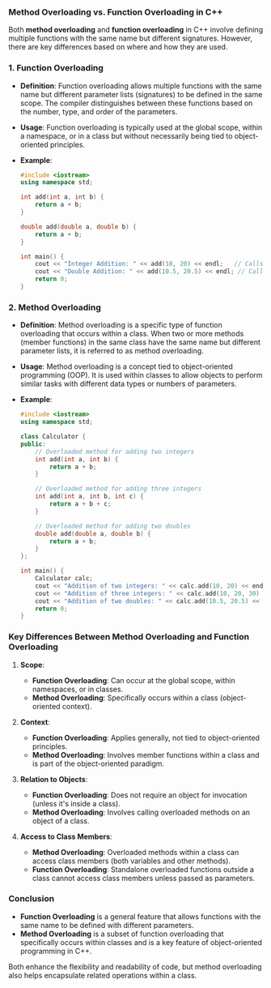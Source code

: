 ### **Method Overloading vs. Function Overloading in C++**

Both **method overloading** and **function overloading** in C++ involve defining multiple functions with the same name but different signatures. However, there are key differences based on where and how they are used.

### **1. Function Overloading**

- **Definition**: Function overloading allows multiple functions with the same name but different parameter lists (signatures) to be defined in the same scope. The compiler distinguishes between these functions based on the number, type, and order of the parameters.

- **Usage**: Function overloading is typically used at the global scope, within a namespace, or in a class but without necessarily being tied to object-oriented principles.

- **Example**:
    ```cpp
    #include <iostream>
    using namespace std;

    int add(int a, int b) {
        return a + b;
    }

    double add(double a, double b) {
        return a + b;
    }

    int main() {
        cout << "Integer Addition: " << add(10, 20) << endl;   // Calls int add(int, int)
        cout << "Double Addition: " << add(10.5, 20.5) << endl; // Calls double add(double, double)
        return 0;
    }
    ```

### **2. Method Overloading**

- **Definition**: Method overloading is a specific type of function overloading that occurs within a class. When two or more methods (member functions) in the same class have the same name but different parameter lists, it is referred to as method overloading.

- **Usage**: Method overloading is a concept tied to object-oriented programming (OOP). It is used within classes to allow objects to perform similar tasks with different data types or numbers of parameters.

- **Example**:
    ```cpp
    #include <iostream>
    using namespace std;

    class Calculator {
    public:
        // Overloaded method for adding two integers
        int add(int a, int b) {
            return a + b;
        }

        // Overloaded method for adding three integers
        int add(int a, int b, int c) {
            return a + b + c;
        }

        // Overloaded method for adding two doubles
        double add(double a, double b) {
            return a + b;
        }
    };

    int main() {
        Calculator calc;
        cout << "Addition of two integers: " << calc.add(10, 20) << endl;    // Calls int add(int, int)
        cout << "Addition of three integers: " << calc.add(10, 20, 30) << endl; // Calls int add(int, int, int)
        cout << "Addition of two doubles: " << calc.add(10.5, 20.5) << endl;  // Calls double add(double, double)
        return 0;
    }
    ```

### **Key Differences Between Method Overloading and Function Overloading**

1. **Scope**:
   - **Function Overloading**: Can occur at the global scope, within namespaces, or in classes.
   - **Method Overloading**: Specifically occurs within a class (object-oriented context).

2. **Context**:
   - **Function Overloading**: Applies generally, not tied to object-oriented principles.
   - **Method Overloading**: Involves member functions within a class and is part of the object-oriented paradigm.

3. **Relation to Objects**:
   - **Function Overloading**: Does not require an object for invocation (unless it's inside a class).
   - **Method Overloading**: Involves calling overloaded methods on an object of a class.

4. **Access to Class Members**:
   - **Method Overloading**: Overloaded methods within a class can access class members (both variables and other methods).
   - **Function Overloading**: Standalone overloaded functions outside a class cannot access class members unless passed as parameters.

### **Conclusion**

- **Function Overloading** is a general feature that allows functions with the same name to be defined with different parameters.
- **Method Overloading** is a subset of function overloading that specifically occurs within classes and is a key feature of object-oriented programming in C++. 

Both enhance the flexibility and readability of code, but method overloading also helps encapsulate related operations within a class.
